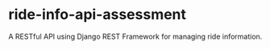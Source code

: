 # ride-info-api-assessment
A RESTful API using Django REST Framework for managing ride information.
